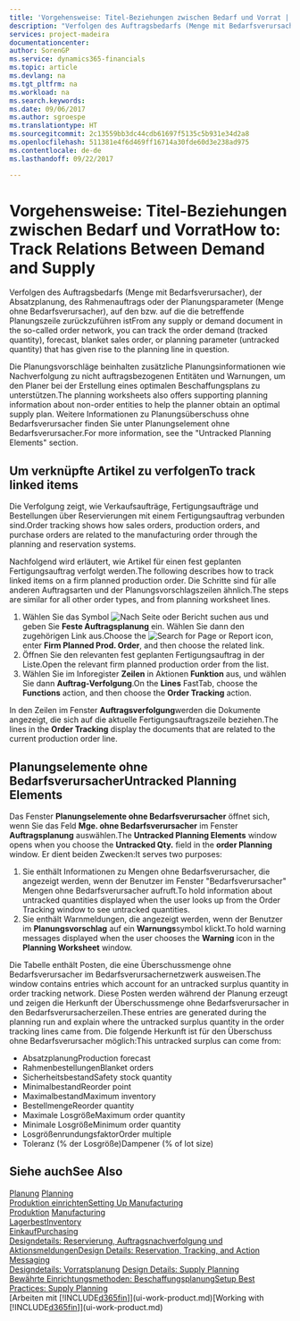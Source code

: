 ```yaml
---
title: 'Vorgehensweise: Titel-Beziehungen zwischen Bedarf und Vorrat | Microsoft Docs'
description: "Verfolgen des Auftragsbedarfs (Menge mit Bedarfsverursacher), der Absatzplanung, des Rahmenauftrags oder der Planungsparameter (Menge ohne Bedarfsverursacher), auf den bzw. auf die die betreffende Planungszeile zurückzuführen ist"
services: project-madeira
documentationcenter: 
author: SorenGP
ms.service: dynamics365-financials
ms.topic: article
ms.devlang: na
ms.tgt_pltfrm: na
ms.workload: na
ms.search.keywords: 
ms.date: 09/06/2017
ms.author: sgroespe
ms.translationtype: HT
ms.sourcegitcommit: 2c13559bb3dc44cdb61697f5135c5b931e34d2a8
ms.openlocfilehash: 511381e4f6d469ff16714a30fde60d3e238ad975
ms.contentlocale: de-de
ms.lasthandoff: 09/22/2017

---
```

# <a name="how-to-track-relations-between-demand-and-supply"></a><span data-ttu-id="f8609-103">Vorgehensweise: Titel-Beziehungen zwischen Bedarf und Vorrat</span><span class="sxs-lookup"><span data-stu-id="f8609-103">How to: Track Relations Between Demand and Supply</span></span>
<span data-ttu-id="f8609-104">Verfolgen des Auftragsbedarfs (Menge mit Bedarfsverursacher), der Absatzplanung, des Rahmenauftrags oder der Planungsparameter (Menge ohne Bedarfsverursacher), auf den bzw. auf die die betreffende Planungszeile zurückzuführen ist</span><span class="sxs-lookup"><span data-stu-id="f8609-104">From any supply or demand document in the so-called order network, you can track the order demand (tracked quantity), forecast, blanket sales order, or planning parameter (untracked quantity) that has given rise to the planning line in question.</span></span>

<span data-ttu-id="f8609-105">Die Planungsvorschläge beinhalten zusätzliche Planungsinformationen wie  Nachverfolgung zu nicht auftragsbezogenen Entitäten und  Warnungen, um den Planer bei der Erstellung eines optimalen Beschaffungsplans zu unterstützen.</span><span class="sxs-lookup"><span data-stu-id="f8609-105">The planning worksheets also offers supporting planning information about non-order entities to help the planner obtain an optimal supply plan.</span></span> <span data-ttu-id="f8609-106">Weitere Informationen zu Planungsüberschuss ohne Bedarfsverursacher finden Sie unter  Planungselement ohne Bedarfsverursacher.</span><span class="sxs-lookup"><span data-stu-id="f8609-106">For more information, see the "Untracked Planning Elements" section.</span></span>

## <a name="to-track-linked-items"></a><span data-ttu-id="f8609-107">Um verknüpfte Artikel zu verfolgen</span><span class="sxs-lookup"><span data-stu-id="f8609-107">To track linked items</span></span>
<span data-ttu-id="f8609-108">Die Verfolgung zeigt, wie Verkaufsaufträge, Fertigungsaufträge und Bestellungen über Reservierungen mit einem Fertigungsauftrag verbunden sind.</span><span class="sxs-lookup"><span data-stu-id="f8609-108">Order tracking shows how sales orders, production orders, and purchase orders are related to the manufacturing order through the planning and reservation systems.</span></span>

<span data-ttu-id="f8609-109">Nachfolgend wird erläutert, wie Artikel für einen fest geplanten Fertigungsauftrag verfolgt werden.</span><span class="sxs-lookup"><span data-stu-id="f8609-109">The following describes how to track linked items on a firm planned production order.</span></span> <span data-ttu-id="f8609-110">Die Schritte sind für alle anderen Auftragsarten und der Planungsvorschlagszeilen ähnlich.</span><span class="sxs-lookup"><span data-stu-id="f8609-110">The steps are similar for all other order types, and from planning worksheet lines.</span></span>

1. <span data-ttu-id="f8609-111">Wählen Sie das Symbol ![Nach Seite oder Bericht suchen](media/ui-search/search_small.png "Symbol Nach Seite oder Bericht suchen") aus und geben Sie **Feste Auftragsplanung** ein. Wählen Sie dann den zugehörigen Link aus.</span><span class="sxs-lookup"><span data-stu-id="f8609-111">Choose the ![Search for Page or Report](media/ui-search/search_small.png "Search for Page or Report icon") icon, enter **Firm Planned Prod. Order**, and then choose the related link.</span></span>
2. <span data-ttu-id="f8609-112">Öffnen Sie den relevanten fest geplanten Fertigungsauftrag in der Liste.</span><span class="sxs-lookup"><span data-stu-id="f8609-112">Open the relevant firm planned production order from the list.</span></span>
3. <span data-ttu-id="f8609-113">Wählen Sie im Inforegister **Zeilen** in Aktionen **Funktion** aus, und wählen Sie dann **Auftrag-Verfolgung**.</span><span class="sxs-lookup"><span data-stu-id="f8609-113">On the **Lines** FastTab, choose the **Functions** action, and then choose the **Order Tracking** action.</span></span>

<span data-ttu-id="f8609-114">In den Zeilen im Fenster  **Auftragsverfolgung**werden die Dokumente angezeigt, die sich auf die aktuelle Fertigungsauftragszeile beziehen.</span><span class="sxs-lookup"><span data-stu-id="f8609-114">The lines in the **Order Tracking** display the documents that are related to the current production order line.</span></span>

## <a name="untracked-planning-elements"></a><span data-ttu-id="f8609-115">Planungselemente ohne Bedarfsverursacher</span><span class="sxs-lookup"><span data-stu-id="f8609-115">Untracked Planning Elements</span></span>
<span data-ttu-id="f8609-116">Das Fenster **Planungselemente ohne Bedarfsverursacher** öffnet sich, wenn Sie das Feld **Mge. ohne Bedarfsverursacher** im Fenster **Auftragsplanung** auswählen.</span><span class="sxs-lookup"><span data-stu-id="f8609-116">The **Untracked Planning Elements** window opens when you choose the **Untracked Qty.** field in the **order Planning** window.</span></span> <span data-ttu-id="f8609-117">Er dient beiden Zwecken:</span><span class="sxs-lookup"><span data-stu-id="f8609-117">It serves two purposes:</span></span>

1. <span data-ttu-id="f8609-118">Sie enthält Informationen zu Mengen ohne Bedarfsverursacher, die angezeigt werden, wenn der Benutzer im Fenster "Bedarfsverursacher" Mengen ohne Bedarfsverursacher aufruft.</span><span class="sxs-lookup"><span data-stu-id="f8609-118">To hold information about untracked quantities displayed when the user looks up from the Order Tracking window to see untracked quantities.</span></span>
2. <span data-ttu-id="f8609-119">Sie enthält Warnmeldungen, die angezeigt werden, wenn der Benutzer im **Planungsvorschlag** auf ein **Warnungs**symbol klickt.</span><span class="sxs-lookup"><span data-stu-id="f8609-119">To hold warning messages displayed when the user chooses the **Warning** icon in the **Planning Worksheet** window.</span></span>

<span data-ttu-id="f8609-120">Die Tabelle enthält Posten, die eine Überschussmenge ohne Bedarfsverursacher im Bedarfsverursachernetzwerk ausweisen.</span><span class="sxs-lookup"><span data-stu-id="f8609-120">The window contains entries which account for an untracked surplus quantity in order tracking network.</span></span> <span data-ttu-id="f8609-121">Diese Posten werden während der Planung erzeugt und zeigen die Herkunft der Überschussmenge ohne Bedarfsverursacher in den Bedarfsverursacherzeilen.</span><span class="sxs-lookup"><span data-stu-id="f8609-121">These entries are generated during the planning run and explain where the untracked surplus quantity in the order tracking lines came from.</span></span> <span data-ttu-id="f8609-122">Die folgende Herkunft ist für den Überschuss ohne Bedarfsverursacher möglich:</span><span class="sxs-lookup"><span data-stu-id="f8609-122">This untracked surplus can come from:</span></span>

- <span data-ttu-id="f8609-123">Absatzplanung</span><span class="sxs-lookup"><span data-stu-id="f8609-123">Production forecast</span></span>
- <span data-ttu-id="f8609-124">Rahmenbestellungen</span><span class="sxs-lookup"><span data-stu-id="f8609-124">Blanket orders</span></span>
- <span data-ttu-id="f8609-125">Sicherheitsbestand</span><span class="sxs-lookup"><span data-stu-id="f8609-125">Safety stock quantity</span></span>
- <span data-ttu-id="f8609-126">Minimalbestand</span><span class="sxs-lookup"><span data-stu-id="f8609-126">Reorder point</span></span>
- <span data-ttu-id="f8609-127">Maximalbestand</span><span class="sxs-lookup"><span data-stu-id="f8609-127">Maximum inventory</span></span>
- <span data-ttu-id="f8609-128">Bestellmenge</span><span class="sxs-lookup"><span data-stu-id="f8609-128">Reorder quantity</span></span>
- <span data-ttu-id="f8609-129">Maximale Losgröße</span><span class="sxs-lookup"><span data-stu-id="f8609-129">Maximum order quantity</span></span>
- <span data-ttu-id="f8609-130">Minimale Losgröße</span><span class="sxs-lookup"><span data-stu-id="f8609-130">Minimum order quantity</span></span>
- <span data-ttu-id="f8609-131">Losgrößenrundungsfaktor</span><span class="sxs-lookup"><span data-stu-id="f8609-131">Order multiple</span></span>
- <span data-ttu-id="f8609-132">Toleranz (% der Losgröße)</span><span class="sxs-lookup"><span data-stu-id="f8609-132">Dampener (% of lot size)</span></span>

## <a name="see-also"></a><span data-ttu-id="f8609-133">Siehe auch</span><span class="sxs-lookup"><span data-stu-id="f8609-133">See Also</span></span>  
<span data-ttu-id="f8609-134">[Planung](production-planning.md) </span><span class="sxs-lookup"><span data-stu-id="f8609-134">[Planning](production-planning.md) </span></span>  
[<span data-ttu-id="f8609-135">Produktion einrichten</span><span class="sxs-lookup"><span data-stu-id="f8609-135">Setting Up Manufacturing</span></span>](production-configure-production-processes.md)  
<span data-ttu-id="f8609-136">[Produktion](production-manage-manufacturing.md)  </span><span class="sxs-lookup"><span data-stu-id="f8609-136">[Manufacturing](production-manage-manufacturing.md)  </span></span>  
[<span data-ttu-id="f8609-137">Lagerbest</span><span class="sxs-lookup"><span data-stu-id="f8609-137">Inventory</span></span>](inventory-manage-inventory.md)  
[<span data-ttu-id="f8609-138">Einkauf</span><span class="sxs-lookup"><span data-stu-id="f8609-138">Purchasing</span></span>](purchasing-manage-purchasing.md)  
[<span data-ttu-id="f8609-139">Designdetails: Reservierung, Auftragsnachverfolgung und Aktionsmeldungen</span><span class="sxs-lookup"><span data-stu-id="f8609-139">Design Details: Reservation, Tracking, and Action Messaging</span></span>](design-details-reservation-order-tracking-and-action-messaging.md)  
<span data-ttu-id="f8609-140">[Designdetails: Vorratsplanung](design-details-supply-planning.md) </span><span class="sxs-lookup"><span data-stu-id="f8609-140">[Design Details: Supply Planning](design-details-supply-planning.md) </span></span>  
[<span data-ttu-id="f8609-141">Bewährte Einrichtungsmethoden: Beschaffungsplanung</span><span class="sxs-lookup"><span data-stu-id="f8609-141">Setup Best Practices: Supply Planning</span></span>](setup-best-practices-supply-planning.md)  
<span data-ttu-id="f8609-142">[Arbeiten mit [!INCLUDE[d365fin](includes/d365fin_md.md)]](ui-work-product.md)</span><span class="sxs-lookup"><span data-stu-id="f8609-142">[Working with [!INCLUDE[d365fin](includes/d365fin_md.md)]](ui-work-product.md)</span></span>

